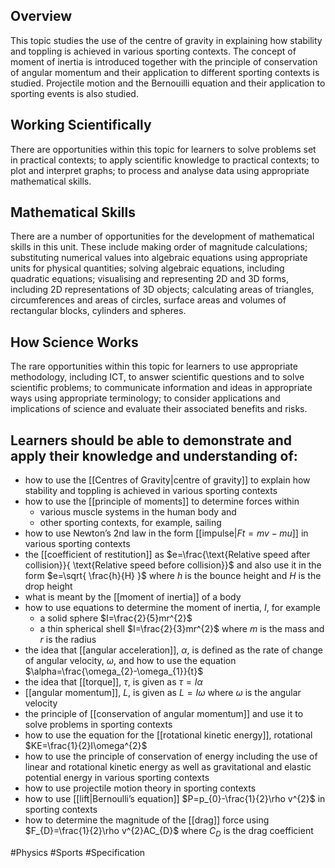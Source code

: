 ## Overview
This topic studies the use of the centre of gravity in explaining how stability and toppling is achieved in various sporting contexts. The concept of moment of inertia is introduced together with the principle of conservation of angular momentum and their application to different sporting contexts is studied. Projectile motion and the Bernouilli equation and their application to sporting events is also studied.
## Working Scientifically
There are opportunities within this topic for learners to solve problems set in practical contexts; to apply scientific knowledge to practical contexts; to plot and interpret graphs; to process and analyse data using appropriate mathematical skills. 
## Mathematical Skills
There are a number of opportunities for the development of mathematical skills in this unit. These include making order of magnitude calculations; substituting numerical values into algebraic equations using appropriate units for physical quantities; solving algebraic equations, including quadratic equations; visualising and representing 2D and 3D forms, including 2D representations of 3D objects; calculating areas of triangles, circumferences and areas of circles, surface areas and volumes of rectangular blocks, cylinders and spheres.
## How Science Works
The rare opportunities within this topic for learners to use appropriate methodology, including ICT, to answer scientific questions and to solve scientific problems; to communicate information and ideas in appropriate ways using appropriate terminology; to consider applications and implications of science and evaluate their associated benefits and risks.
## Learners should be able to demonstrate and apply their knowledge and understanding of:
- how to use the [[Centres of Gravity|centre of gravity]] to explain how stability and toppling is achieved in various sporting contexts
- how to use the [[principle of moments]] to determine forces within
    - various muscle systems in the human body and
    - other sporting contexts, for example, sailing
- how to use Newton’s 2nd law in the form [[impulse|$Ft=mv-mu$]] in various sporting contexts
- the [[coefficient of restitution]] as $e=\frac{\text{Relative speed after collision}}{ \text{Relative speed before collision}}$ and also use it in the form $e=\sqrt{ \frac{h}{H} }$ where $h$ is the bounce height and $H$ is the drop height
- what is meant by the [[moment of inertia]] of a body
- how to use equations to determine the moment of inertia, $I$, for example
    - a solid sphere $I=\frac{2}{5}mr^{2}$
    - a thin spherical shell $I=\frac{2}{3}mr^{2}$ where $m$ is the mass and $r$ is the radius
- the idea that [[angular acceleration]], $\alpha$, is defined as the rate of change of angular velocity, $\omega$, and how to use the equation $\alpha=\frac{\omega_{2}-\omega_{1}}{t}$
- the idea that [[torque]], $\tau$, is given as $\tau=I\alpha$
- [[angular momentum]], $L$, is given as $L=I\omega$ where $\omega$ is the angular velocity
- the principle of [[conservation of angular momentum]] and use it to solve problems in sporting contexts
- how to use the equation for the [[rotational kinetic energy]], rotational $KE=\frac{1}{2}I\omega^{2}$
- how to use the principle of conservation of energy including the use of linear and rotational kinetic energy as well as gravitational and elastic potential energy in various sporting contexts
- how to use projectile motion theory in sporting contexts
- how to use [[lift|Bernoulli’s equation]] $P=p_{0}-\frac{1}{2}\rho v^{2}$ in sporting contexts
- how to determine the magnitude of the [[drag]] force using $F_{D}=\frac{1}{2}\rho v^{2}AC_{D}$ where $C_{D}$ is the drag coefficient

#Physics #Sports #Specification